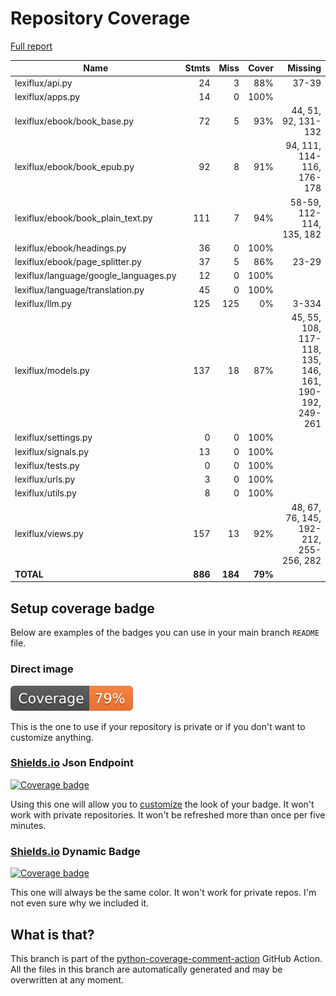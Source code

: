 # Repository Coverage

[Full report](https://htmlpreview.github.io/?https://github.com/andgineer/lexiflux/blob/python-coverage-comment-action-data/htmlcov/index.html)

| Name                                   |    Stmts |     Miss |   Cover |   Missing |
|--------------------------------------- | -------: | -------: | ------: | --------: |
| lexiflux/api.py                        |       24 |        3 |     88% |     37-39 |
| lexiflux/apps.py                       |       14 |        0 |    100% |           |
| lexiflux/ebook/book\_base.py           |       72 |        5 |     93% |44, 51, 92, 131-132 |
| lexiflux/ebook/book\_epub.py           |       92 |        8 |     91% |94, 111, 114-116, 176-178 |
| lexiflux/ebook/book\_plain\_text.py    |      111 |        7 |     94% |58-59, 112-114, 135, 182 |
| lexiflux/ebook/headings.py             |       36 |        0 |    100% |           |
| lexiflux/ebook/page\_splitter.py       |       37 |        5 |     86% |     23-29 |
| lexiflux/language/google\_languages.py |       12 |        0 |    100% |           |
| lexiflux/language/translation.py       |       45 |        0 |    100% |           |
| lexiflux/llm.py                        |      125 |      125 |      0% |     3-334 |
| lexiflux/models.py                     |      137 |       18 |     87% |45, 55, 108, 117-118, 135, 146, 161, 190-192, 249-261 |
| lexiflux/settings.py                   |        0 |        0 |    100% |           |
| lexiflux/signals.py                    |       13 |        0 |    100% |           |
| lexiflux/tests.py                      |        0 |        0 |    100% |           |
| lexiflux/urls.py                       |        3 |        0 |    100% |           |
| lexiflux/utils.py                      |        8 |        0 |    100% |           |
| lexiflux/views.py                      |      157 |       13 |     92% |48, 67, 76, 145, 192-212, 255-256, 282 |
|                              **TOTAL** |  **886** |  **184** | **79%** |           |


## Setup coverage badge

Below are examples of the badges you can use in your main branch `README` file.

### Direct image

[![Coverage badge](https://raw.githubusercontent.com/andgineer/lexiflux/python-coverage-comment-action-data/badge.svg)](https://htmlpreview.github.io/?https://github.com/andgineer/lexiflux/blob/python-coverage-comment-action-data/htmlcov/index.html)

This is the one to use if your repository is private or if you don't want to customize anything.

### [Shields.io](https://shields.io) Json Endpoint

[![Coverage badge](https://img.shields.io/endpoint?url=https://raw.githubusercontent.com/andgineer/lexiflux/python-coverage-comment-action-data/endpoint.json)](https://htmlpreview.github.io/?https://github.com/andgineer/lexiflux/blob/python-coverage-comment-action-data/htmlcov/index.html)

Using this one will allow you to [customize](https://shields.io/endpoint) the look of your badge.
It won't work with private repositories. It won't be refreshed more than once per five minutes.

### [Shields.io](https://shields.io) Dynamic Badge

[![Coverage badge](https://img.shields.io/badge/dynamic/json?color=brightgreen&label=coverage&query=%24.message&url=https%3A%2F%2Fraw.githubusercontent.com%2Fandgineer%2Flexiflux%2Fpython-coverage-comment-action-data%2Fendpoint.json)](https://htmlpreview.github.io/?https://github.com/andgineer/lexiflux/blob/python-coverage-comment-action-data/htmlcov/index.html)

This one will always be the same color. It won't work for private repos. I'm not even sure why we included it.

## What is that?

This branch is part of the
[python-coverage-comment-action](https://github.com/marketplace/actions/python-coverage-comment)
GitHub Action. All the files in this branch are automatically generated and may be
overwritten at any moment.